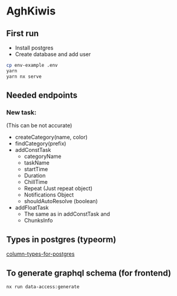 # AghKiwis

## First run

- Install postgres
- Create database and add user

```bash
cp env-example .env
yarn
yarn nx serve
```

## Needed endpoints

### New task:

(This can be not accurate)

- createCategory(name, color)
- findCategory(prefix)
- addConstTask
  - categoryName
  - taskName
  - startTime
  - Duration
  - ChillTime
  - Repeat (Just repeat object)
  - Notifications Object
  - shouldAutoResolve (boolean)
- addFloatTask
  - The same as in addConstTask and
  - ChunksInfo

## Types in postgres (typeorm)

[column-types-for-postgres](https://orkhan.gitbook.io/typeorm/docs/entities#column-types-for-postgres)

## To generate graphql schema (for frontend)

```bash
nx run data-access:generate
```
